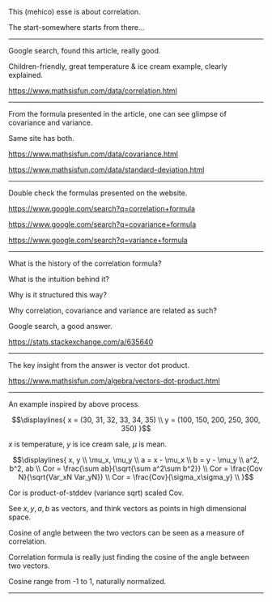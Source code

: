 This (mehico) esse is about correlation.

The start-somewhere starts from there...

---

Google search, found this article, really good.

Children-friendly, great temperature & ice cream example, clearly explained.

https://www.mathsisfun.com/data/correlation.html

---

From the formula presented in the article,
one can see glimpse of covariance and variance.

Same site has both.

https://www.mathsisfun.com/data/covariance.html

https://www.mathsisfun.com/data/standard-deviation.html

---

Double check the formulas presented on the website.

https://www.google.com/search?q=correlation+formula

https://www.google.com/search?q=covariance+formula

https://www.google.com/search?q=variance+formula

---

What is the history of the correlation formula?

What is the intuition behind it?

Why is it structured this way?

Why correlation, covariance and variance
are related as such?

Google search, a good answer.

https://stats.stackexchange.com/a/635640

---

The key insight from the answer is vector dot product.

https://www.mathsisfun.com/algebra/vectors-dot-product.html

---

An example inspired by above process.

```math
\displaylines{
x = (30, 31, 32, 33, 34, 35) \\
y = (100, 150, 200, 250, 300, 350)
}
```

$x$ is temperature,
$y$ is ice cream sale,
$\mu$ is mean.

```math
\displaylines{
x, y \\
\mu_x, \mu_y \\
a = x - \mu_x \\
b = y - \mu_y \\
a^2, b^2, ab \\
Cor = \frac{\sum ab}{\sqrt{\sum a^2\sum b^2}} \\
Cor = \frac{Cov N}{\sqrt{Var_xN Var_yN}} \\
Cor = \frac{Cov}{\sigma_x\sigma_y} \\

}
```

Cor is product-of-stddev (variance sqrt) scaled Cov.

See $x,y,a,b$ as vectors,
and think vectors as points in high dimensional space.

Cosine of angle between the two vectors
can be seen as a measure of correlation.

Correlation formula is really just
finding the cosine of the angle
between two vectors.

Cosine range from -1 to 1,
naturally normalized.

---

<link rel="stylesheet" href="katex.min.css">
<script src="katex.min.js"></script>
<script src="format.js"><script>
